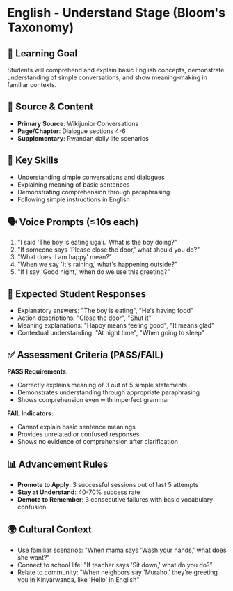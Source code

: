 # English - Understand Stage (Bloom's Taxonomy)

## 🎯 Learning Goal
Students will comprehend and explain basic English concepts, demonstrate understanding of simple conversations, and show meaning-making in familiar contexts.

## 📖 Source & Content
- **Primary Source**: Wikijunior Conversations
- **Page/Chapter**: Dialogue sections 4-6
- **Supplementary**: Rwandan daily life scenarios

## 🧩 Key Skills
- Understanding simple conversations and dialogues
- Explaining meaning of basic sentences
- Demonstrating comprehension through paraphrasing
- Following simple instructions in English

## 🗣️ Voice Prompts (≤10s each)
1. "I said 'The boy is eating ugali.' What is the boy doing?"
2. "If someone says 'Please close the door,' what should you do?"
3. "What does 'I am happy' mean?"
4. "When we say 'It's raining,' what's happening outside?"
5. "If I say 'Good night,' when do we use this greeting?"

## 🎤 Expected Student Responses
- Explanatory answers: "The boy is eating", "He's having food"
- Action descriptions: "Close the door", "Shut it"
- Meaning explanations: "Happy means feeling good", "It means glad"
- Contextual understanding: "At night time", "When going to sleep"

## ✅ Assessment Criteria (PASS/FAIL)
**PASS Requirements:**
- Correctly explains meaning of 3 out of 5 simple statements
- Demonstrates understanding through appropriate paraphrasing
- Shows comprehension even with imperfect grammar

**FAIL Indicators:**
- Cannot explain basic sentence meanings
- Provides unrelated or confused responses
- Shows no evidence of comprehension after clarification

## 📊 Advancement Rules
- **Promote to Apply**: 3 successful sessions out of last 5 attempts
- **Stay at Understand**: 40-70% success rate
- **Demote to Remember**: 3 consecutive failures with basic vocabulary confusion

## 🌍 Cultural Context
- Use familiar scenarios: "When mama says 'Wash your hands,' what does she want?"
- Connect to school life: "If teacher says 'Sit down,' what do you do?"
- Relate to community: "When neighbors say 'Muraho,' they're greeting you in Kinyarwanda, like 'Hello' in English"
